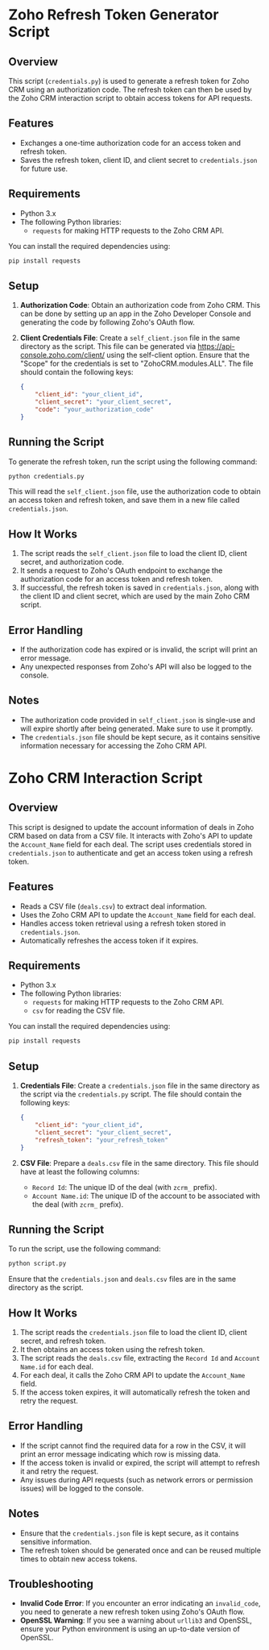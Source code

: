 # Zoho Refresh Token Generator Script

## Overview
This script (`credentials.py`) is used to generate a refresh token for Zoho CRM using an authorization code. The refresh token can then be used by the Zoho CRM interaction script to obtain access tokens for API requests.

## Features
- Exchanges a one-time authorization code for an access token and refresh token.
- Saves the refresh token, client ID, and client secret to `credentials.json` for future use.

## Requirements
- Python 3.x
- The following Python libraries:
  - `requests` for making HTTP requests to the Zoho CRM API.

You can install the required dependencies using:
```sh
pip install requests
```

## Setup
1. **Authorization Code**: Obtain an authorization code from Zoho CRM. This can be done by setting up an app in the Zoho Developer Console and generating the code by following Zoho's OAuth flow.

2. **Client Credentials File**: Create a `self_client.json` file in the same directory as the script. This file can be generated via https://api-console.zoho.com/client/ using the self-client option. Ensure that the "Scope" for the credentials is set to "ZohoCRM.modules.ALL". The file should contain the following keys:
    ```json
    {
        "client_id": "your_client_id",
        "client_secret": "your_client_secret",
        "code": "your_authorization_code"
    }
    ```

## Running the Script
To generate the refresh token, run the script using the following command:
```sh
python credentials.py
```
This will read the `self_client.json` file, use the authorization code to obtain an access token and refresh token, and save them in a new file called `credentials.json`.

## How It Works
1. The script reads the `self_client.json` file to load the client ID, client secret, and authorization code.
2. It sends a request to Zoho's OAuth endpoint to exchange the authorization code for an access token and refresh token.
3. If successful, the refresh token is saved in `credentials.json`, along with the client ID and client secret, which are used by the main Zoho CRM script.

## Error Handling
- If the authorization code has expired or is invalid, the script will print an error message.
- Any unexpected responses from Zoho's API will also be logged to the console.

## Notes
- The authorization code provided in `self_client.json` is single-use and will expire shortly after being generated. Make sure to use it promptly.
- The `credentials.json` file should be kept secure, as it contains sensitive information necessary for accessing the Zoho CRM API.

# Zoho CRM Interaction Script

## Overview
This script is designed to update the account information of deals in Zoho CRM based on data from a CSV file. It interacts with Zoho's API to update the `Account_Name` field for each deal. The script uses credentials stored in `credentials.json` to authenticate and get an access token using a refresh token.

## Features
- Reads a CSV file (`deals.csv`) to extract deal information.
- Uses the Zoho CRM API to update the `Account_Name` field for each deal.
- Handles access token retrieval using a refresh token stored in `credentials.json`.
- Automatically refreshes the access token if it expires.

## Requirements
- Python 3.x
- The following Python libraries:
  - `requests` for making HTTP requests to the Zoho CRM API.
  - `csv` for reading the CSV file.

You can install the required dependencies using:
```sh
pip install requests
```

## Setup
1. **Credentials File**: Create a `credentials.json` file in the same directory as the script via the `credentials.py` script. The file should contain the following keys:
    ```json
    {
        "client_id": "your_client_id",
        "client_secret": "your_client_secret",
        "refresh_token": "your_refresh_token"
    }
    ```

2. **CSV File**: Prepare a `deals.csv` file in the same directory. This file should have at least the following columns:
    - `Record Id`: The unique ID of the deal (with `zcrm_` prefix).
    - `Account Name.id`: The unique ID of the account to be associated with the deal (with `zcrm_` prefix).

## Running the Script
To run the script, use the following command:
```sh
python script.py
```
Ensure that the `credentials.json` and `deals.csv` files are in the same directory as the script.

## How It Works
1. The script reads the `credentials.json` file to load the client ID, client secret, and refresh token.
2. It then obtains an access token using the refresh token.
3. The script reads the `deals.csv` file, extracting the `Record Id` and `Account Name.id` for each deal.
4. For each deal, it calls the Zoho CRM API to update the `Account_Name` field.
5. If the access token expires, it will automatically refresh the token and retry the request.

## Error Handling
- If the script cannot find the required data for a row in the CSV, it will print an error message indicating which row is missing data.
- If the access token is invalid or expired, the script will attempt to refresh it and retry the request.
- Any issues during API requests (such as network errors or permission issues) will be logged to the console.

## Notes
- Ensure that the `credentials.json` file is kept secure, as it contains sensitive information.
- The refresh token should be generated once and can be reused multiple times to obtain new access tokens.

## Troubleshooting
- **Invalid Code Error**: If you encounter an error indicating an `invalid_code`, you need to generate a new refresh token using Zoho's OAuth flow.
- **OpenSSL Warning**: If you see a warning about `urllib3` and OpenSSL, ensure your Python environment is using an up-to-date version of OpenSSL.
